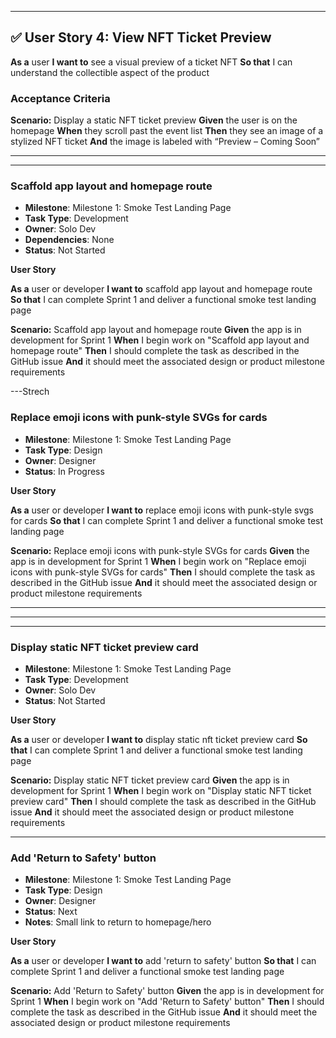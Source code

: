 <!-- # 🚀 Sprint 1: Smoke Test Landing Page with Real Event Data

## ✅ User Story 1: Understand the Mission

**As a** fan or venue
**I want to** understand the mission and value of the app
**So that** I can decide if it aligns with my needs or interests

### Acceptance Criteria

**Scenario:** User visits the landing page
**Given** the user is on the homepage
**When** they scroll to the hero section
**Then** they should see a bold headline communicating the mission
**And** a short paragraph or bullet list explaining how blockchain/NFTs will be used to stop scalping and reward fans -->

<!-- ---

## ✅ User Story 2a: View Live Events from API

**As a** user
**I want to** see upcoming events pulled from a real ticketing API
**So that** I can understand what kind of events this platform supports

### Acceptance Criteria

**Scenario:** Display event listings on the homepage
**Given** the app has successfully fetched data from the event API
**When** the page loads
**Then** up to 10 event cards should be displayed
**And** each card should include event name, date, venue, and image
**And** the layout should be mobile responsive

--- -->

<!-- ## ✅ User Story 2b: Handle Empty or Failed API State

**As a** user
**I want to** see a friendly message if no events are available
**So that** I’m not confused when the list is empty or fails to load

### Acceptance Criteria

**Scenario:** API returns no events or errors out
**Given** the fetch to the event API fails or returns an empty list
**When** the user visits the event section
**Then** a message like “No events available right now” is shown
**And** no broken or empty cards are displayed

--- -->

<!-- ## ✅ User Story 3: Email Collection (LocalStorage)

**As a** user
**I want to** submit my email for early access
**So that** I can stay informed about the app launch

### Acceptance Criteria

**Scenario:** User submits email for early access
**Given** the user has typed a valid email address
**When** they click the "Notify Me" button
**Then** the email is stored in localStorage
**And** a confirmation message is shown (“Thanks! You’re on the list.”) -->

---

## ✅ User Story 4: View NFT Ticket Preview

**As a** user
**I want to** see a visual preview of a ticket NFT
**So that** I can understand the collectible aspect of the product

### Acceptance Criteria

**Scenario:** Display a static NFT ticket preview
**Given** the user is on the homepage
**When** they scroll past the event list
**Then** they see an image of a stylized NFT ticket
**And** the image is labeled with “Preview – Coming Soon”

---

<!--
## ✅ User Story 5a: Responsive Design for Mobile

**As a** mobile user
**I want to** navigate and read the page without zooming
**So that** I can interact with the content easily on my phone

### Acceptance Criteria

**Scenario:** User opens site on a mobile device
**Given** they are using a screen under 768px wide
**When** the page loads
**Then** the layout should stack vertically
**And** all fonts and buttons should be readable and touch-friendly -->

---

<!--
## ✅ User Story 5b: Responsive Design for Desktop

**As a** desktop user
**I want to** view the site with clean spacing and readable content
**So that** I can browse it comfortably from a larger screen

### Acceptance Criteria

**Scenario:** User opens site on a large screen
**Given** they are using a screen larger than 768px
**When** the page loads
**Then** content is spaced appropriately
**And** event cards display in grid format with padding -->

### Scaffold app layout and homepage route

- **Milestone**: Milestone 1: Smoke Test Landing Page
- **Task Type**: Development
- **Owner**: Solo Dev
- **Dependencies**: None
- **Status**: Not Started

**User Story**

**As a** user or developer
**I want to** scaffold app layout and homepage route
**So that** I can complete Sprint 1 and deliver a functional smoke test landing page

**Scenario:** Scaffold app layout and homepage route
**Given** the app is in development for Sprint 1
**When** I begin work on "Scaffold app layout and homepage route"
**Then** I should complete the task as described in the GitHub issue
**And** it should meet the associated design or product milestone requirements

<!-- ---

### Implement Hero section with mission message


- **Milestone**: Milestone 1: Smoke Test Landing Page
- **Task Type**: Development
- **Owner**: Solo Dev
- **Dependencies**: Resistance-themed font pairing
- **Status**: Not Started

**User Story**

**As a** user or developer
**I want to** implement hero section with mission message
**So that** I can complete Sprint 1 and deliver a functional smoke test landing page

**Scenario:** Implement Hero section with mission message
**Given** the app is in development for Sprint 1
**When** I begin work on "Implement Hero section with mission message"
**Then** I should complete the task as described in the GitHub issue
**And** it should meet the associated design or product milestone requirements


--- -->

<!--
### Finalize resistance-themed font pairing

- **Milestone**: Milestone 1: Smoke Test Landing Page
- **Task Type**: Design
- **Owner**: Designer
- **Status**: In Progress
- **Notes**: Special Elite for headings, Inter for body

**User Story**

**As a** user or developer
**I want to** finalize resistance-themed font pairing
**So that** I can complete Sprint 1 and deliver a functional smoke test landing page

**Scenario:** Finalize resistance-themed font pairing
**Given** the app is in development for Sprint 1
**When** I begin work on "Finalize resistance-themed font pairing"
**Then** I should complete the task as described in the GitHub issue
**And** it should meet the associated design or product milestone requirements -->

<!-- ---

### Fetch real-time events from ticketing API (mock first)

- **Milestone**: Milestone 1: Smoke Test Landing Page
- **Task Type**: Development
- **Owner**: Solo Dev
- **Status**: Not Started

**User Story**

**As a** user or developer
**I want to** fetch real-time events from ticketing api (mock first)
**So that** I can complete Sprint 1 and deliver a functional smoke test landing page

**Scenario:** Fetch real-time events from ticketing API (mock first)
**Given** the app is in development for Sprint 1
**When** I begin work on "Fetch real-time events from ticketing API (mock first)"
**Then** I should complete the task as described in the GitHub issue
**And** it should meet the associated design or product milestone requirements

--- -->

<!--
### Display Event Cards in mobile-first layout

- **Milestone**: Milestone 1: Smoke Test Landing Page
- **Task Type**: Development
- **Owner**: Solo Dev
- **Dependencies**: Card iconography
- **Status**: Not Started

**User Story**

**As a** user or developer
**I want to** display event cards in mobile-first layout
**So that** I can complete Sprint 1 and deliver a functional smoke test landing page

**Scenario:** Display Event Cards in mobile-first layout
**Given** the app is in development for Sprint 1
**When** I begin work on "Display Event Cards in mobile-first layout"
**Then** I should complete the task as described in the GitHub issue
**And** it should meet the associated design or product milestone requirements
 -->

---Strech

### Replace emoji icons with punk-style SVGs for cards

- **Milestone**: Milestone 1: Smoke Test Landing Page
- **Task Type**: Design
- **Owner**: Designer
- **Status**: In Progress

**User Story**

**As a** user or developer
**I want to** replace emoji icons with punk-style svgs for cards
**So that** I can complete Sprint 1 and deliver a functional smoke test landing page

**Scenario:** Replace emoji icons with punk-style SVGs for cards
**Given** the app is in development for Sprint 1
**When** I begin work on "Replace emoji icons with punk-style SVGs for cards"
**Then** I should complete the task as described in the GitHub issue
**And** it should meet the associated design or product milestone requirements

---

<!--
### Redesign email input styling

- **Milestone**: Milestone 1: Smoke Test Landing Page
- **Task Type**: Design
- **Owner**: Designer
- **Status**: Next
- **Notes**: Dark terminal vibe, typewriter font, custom caret

**User Story**

**As a** user or developer
**I want to** redesign email input styling
**So that** I can complete Sprint 1 and deliver a functional smoke test landing page

**Scenario:** Redesign email input styling
**Given** the app is in development for Sprint 1
**When** I begin work on "Redesign email input styling"
**Then** I should complete the task as described in the GitHub issue
**And** it should meet the associated design or product milestone requirements -->

---

<!--
### Stylized confirmation state

- **Milestone**: Milestone 1: Smoke Test Landing Page
- **Task Type**: Design
- **Owner**: Designer
- **Status**: Next
- **Notes**: Replace text with secret-society badge/stamp

**User Story**

**As a** user or developer
**I want to** stylized confirmation state
**So that** I can complete Sprint 1 and deliver a functional smoke test landing page

**Scenario:** Stylized confirmation state
**Given** the app is in development for Sprint 1
**When** I begin work on "Stylized confirmation state"
**Then** I should complete the task as described in the GitHub issue
**And** it should meet the associated design or product milestone requirements -->

---

### Display static NFT ticket preview card

- **Milestone**: Milestone 1: Smoke Test Landing Page
- **Task Type**: Development
- **Owner**: Solo Dev
- **Status**: Not Started

**User Story**

**As a** user or developer
**I want to** display static nft ticket preview card
**So that** I can complete Sprint 1 and deliver a functional smoke test landing page

**Scenario:** Display static NFT ticket preview card
**Given** the app is in development for Sprint 1
**When** I begin work on "Display static NFT ticket preview card"
**Then** I should complete the task as described in the GitHub issue
**And** it should meet the associated design or product milestone requirements

<!-- ---

### Handle failed API fetch with user-friendly fallback

- **Milestone**: Milestone 1: Smoke Test Landing Page
- **Task Type**: Development
- **Owner**: Solo Dev
- **Status**: Not Started

**User Story**

**As a** user or developer
**I want to** handle failed api fetch with user-friendly fallback
**So that** I can complete Sprint 1 and deliver a functional smoke test landing page

**Scenario:** Handle failed API fetch with user-friendly fallback
**Given** the app is in development for Sprint 1
**When** I begin work on "Handle failed API fetch with user-friendly fallback"
**Then** I should complete the task as described in the GitHub issue
**And** it should meet the associated design or product milestone requirements

--- -->

<!--
### Ensure mobile-first responsiveness

- **Milestone**: Milestone 1: Smoke Test Landing Page
- **Task Type**: Development
- **Owner**: Solo Dev
- **Status**: Not Started

**User Story**

**As a** user or developer
**I want to** ensure mobile-first responsiveness
**So that** I can complete Sprint 1 and deliver a functional smoke test landing page

**Scenario:** Ensure mobile-first responsiveness
**Given** the app is in development for Sprint 1
**When** I begin work on "Ensure mobile-first responsiveness"
**Then** I should complete the task as described in the GitHub issue
**And** it should meet the associated design or product milestone requirements
 -->

---

<!-- ### Redesign CTA button styles

- **Milestone**: Milestone 1: Smoke Test Landing Page
- **Task Type**: Design
- **Owner**: Designer
- **Status**: Next
- **Notes**: Grunge edge, flicker on hover

**User Story**

**As a** user or developer
**I want to** redesign cta button styles
**So that** I can complete Sprint 1 and deliver a functional smoke test landing page

**Scenario:** Redesign CTA button styles
**Given** the app is in development for Sprint 1
**When** I begin work on "Redesign CTA button styles"
**Then** I should complete the task as described in the GitHub issue
**And** it should meet the associated design or product milestone requirements
 -->

<!-- ---

### Animate JoinTheResistance entrance

- **Milestone**: Milestone 1: Smoke Test Landing Page
- **Task Type**: Design
- **Owner**: Designer
- **Status**: Next
- **Notes**: Slide or fade, optional sound cue

**User Story**

**As a** user or developer
**I want to** animate jointheresistance entrance
**So that** I can complete Sprint 1 and deliver a functional smoke test landing page

**Scenario:** Animate JoinTheResistance entrance
**Given** the app is in development for Sprint 1
**When** I begin work on "Animate JoinTheResistance entrance"
**Then** I should complete the task as described in the GitHub issue
**And** it should meet the associated design or product milestone requirements

--- -->

### Add 'Return to Safety' button

- **Milestone**: Milestone 1: Smoke Test Landing Page
- **Task Type**: Design
- **Owner**: Designer
- **Status**: Next
- **Notes**: Small link to return to homepage/hero

**User Story**

**As a** user or developer
**I want to** add 'return to safety' button
**So that** I can complete Sprint 1 and deliver a functional smoke test landing page

**Scenario:** Add 'Return to Safety' button
**Given** the app is in development for Sprint 1
**When** I begin work on "Add 'Return to Safety' button"
**Then** I should complete the task as described in the GitHub issue
**And** it should meet the associated design or product milestone requirements
